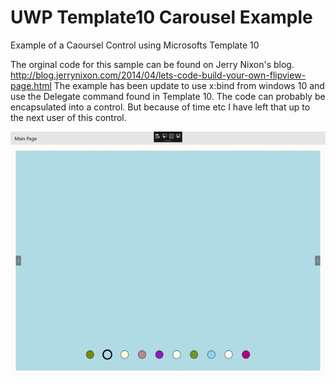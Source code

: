 # UWP Template10 Carousel Example
<p>
Example of a Caoursel Control using Microsofts Template 10
</p>

The orginal code for this sample can be found on Jerry Nixon's blog. http://blog.jerrynixon.com/2014/04/lets-code-build-your-own-flipview-page.html The example has been update to use x:bind from windows 10 and use the Delegate command found in Template 10. The code can probably be encapsulated into a control. But because of time etc I have left that up to the next user of this control. 

<p>


![Alt text](https://raw.githubusercontent.com/StuartSmith/UWP-Template10-Carousel-Sample/master/images/UWP-Template10-Carousel-Sample.App.gif "UWP Template 10 Example")
